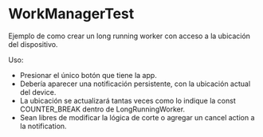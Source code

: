 # WorkManagerTest

Ejemplo de como crear un long running worker con acceso a la ubicación del dispositivo.

Uso:
- Presionar el único botón que tiene la app.
- Debería aparecer una notificación persistente, con la ubicación actual del device.
- La ubicación se actualizará tantas veces como lo indique la const COUNTER_BREAK dentro de LongRunningWorker.
- Sean libres de modificar la lógica de corte o agregar un cancel action a la notification.
